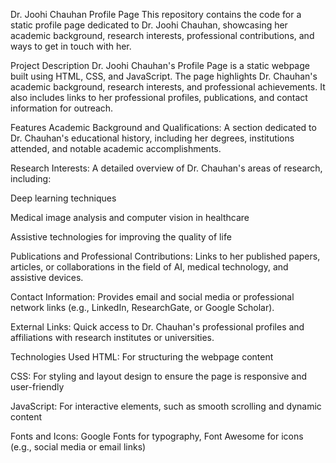 Dr. Joohi Chauhan Profile Page
This repository contains the code for a static profile page dedicated to Dr. Joohi Chauhan, showcasing her academic background, research interests, professional contributions, and ways to get in touch with her.

Project Description
Dr. Joohi Chauhan's Profile Page is a static webpage built using HTML, CSS, and JavaScript. The page highlights Dr. Chauhan's academic background, research interests, and professional achievements. It also includes links to her professional profiles, publications, and contact information for outreach.

Features
Academic Background and Qualifications: A section dedicated to Dr. Chauhan's educational history, including her degrees, institutions attended, and notable academic accomplishments.

Research Interests: A detailed overview of Dr. Chauhan's areas of research, including:

Deep learning techniques

Medical image analysis and computer vision in healthcare

Assistive technologies for improving the quality of life

Publications and Professional Contributions: Links to her published papers, articles, or collaborations in the field of AI, medical technology, and assistive devices.

Contact Information: Provides email and social media or professional network links (e.g., LinkedIn, ResearchGate, or Google Scholar).

External Links: Quick access to Dr. Chauhan's professional profiles and affiliations with research institutes or universities.

Technologies Used
HTML: For structuring the webpage content

CSS: For styling and layout design to ensure the page is responsive and user-friendly

JavaScript: For interactive elements, such as smooth scrolling and dynamic content

Fonts and Icons: Google Fonts for typography, Font Awesome for icons (e.g., social media or email links)

